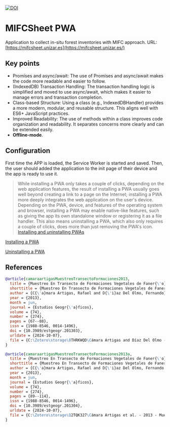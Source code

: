 [![DOI](https://zenodo.org/badge/DOI/10.5281/zenodo.14045596.svg)](https://doi.org/10.5281/zenodo.14045596)

# MIFCSheet PWA

Application to collect in-situ forest inventories with MIFC approach. URL: [https://mifcsheet.unizar.es](https://mifcsheet.unizar.es/)

## Key points

- Promises and async/await: The use of Promises and async/await makes the code more readable and easier to follow.
- (IndexedDB) Transaction Handling: The transaction handling logic is simplified and moved to use async/await, which makes it easier to manage errors and transaction completion.
- Class-based Structure: Using a class (e.g., IndexedDBHandler) provides a more modern, modular, and reusable structure. This aligns well with ES6+ JavaScript practices.
- Improved Readability: The use of methods within a class improves code organization and readability. It separates concerns more clearly and can be extended easily.
- **Offline-mode**.

## Configuration

First time the APP is loaded, the Service Worker is started and saved. Then, the user should added the application to the init page of their device and the app is ready to use it.

> While installing a PWA only takes a couple of clicks, depending on the web application features, the result of installing a PWA usually goes well beyond creating a link to a page on the Internet; installing a PWA more deeply integrates the web application on the user's device. <br>Depending on the PWA, device, and features of the operating system and browser, installing a PWA may enable native-like features, such as giving the app its own standalone window or registering it as a file handler. This also means uninstalling a PWA, which also only requires a couple of clicks, does more than just removing the PWA's icon. [Installing and uninstalling PWAs](https://developer.mozilla.org/en-US/docs/Web/Progressive_web_apps/Guides/Installing#installing_and_uninstalling_pwas)

[Installing a PWA](https://developer.mozilla.org/en-US/docs/Web/Progressive_web_apps/Guides/Installing#installing_pwas)

[Uninstalling a PWA](https://developer.mozilla.org/en-US/docs/Web/Progressive_web_apps/Guides/Installing#uninstalling)

## References

```bibtex
@article{camaraartigasMuestreoTransectoFormaciones2013,
  title = {Muestreo En Transecto de Formaciones Vegetales de Faner{\'o}fitos y Cam{\'e}fitos ({{I}}): Fundamentos Metodol{\'o}gicos},
  shorttitle = {Muestreo En Transecto de Formaciones Vegetales de Faner{\'o}fitos y Cam{\'e}fitos ({{I}})},
  author = {C{\'a}mara Artigas, Rafael and D{\'i}az Del Olmo, Fernando},
  year = {2013},
  month = jun,
  journal = {Estudios Geogr{\'a}ficos},
  volume = {74},
  number = {274},
  pages = {67--88},
  issn = {1988-8546, 0014-1496},
  doi = {10.3989/estgeogr.201303},
  urldate = {2024-10-07},
  file = {C:\Zotero\storage\8THRKWQD\Cámara Artigas and Díaz Del Olmo - 2013 - Muestreo en transecto de formaciones vegetales de fanerófitos y caméfitos (I) fundamentos metodológ.pdf}
}

@article{camaraartigasMuestreoTransectoFormaciones2013a,
  title = {Muestreo En Transecto de Formaciones Vegetales de Faner{\'o}fitos y Cam{\'e}fitos ({{MIFC}}) ({{II}}): Estudio de Los Sabinares de La {{Reserva Biol{\'o}gica}} de {{Do{\~n}ana}} ({{RBD}}) ({{Espa{\~n}a}})},
  shorttitle = {Muestreo En Transecto de Formaciones Vegetales de Faner{\'o}fitos y Cam{\'e}fitos ({{MIFC}}) ({{II}})},
  author = {C{\'a}mara Artigas, Rafael and D{\'i}az Del Olmo, Fernando and Borja Barrera, C{\'e}sar},
  year = {2013},
  month = jun,
  journal = {Estudios Geogr{\'a}ficos},
  volume = {74},
  number = {274},
  pages = {89--114},
  issn = {1988-8546, 0014-1496},
  doi = {10.3989/estgeogr.201304},
  urldate = {2024-10-07},
  file = {C:\Zotero\storage\Q2TQK327\Cámara Artigas et al. - 2013 - Muestreo en transecto de formaciones vegetales de fanerófitos y caméfitos (MIFC) (II) estudio de lo.pdf}
}
```
